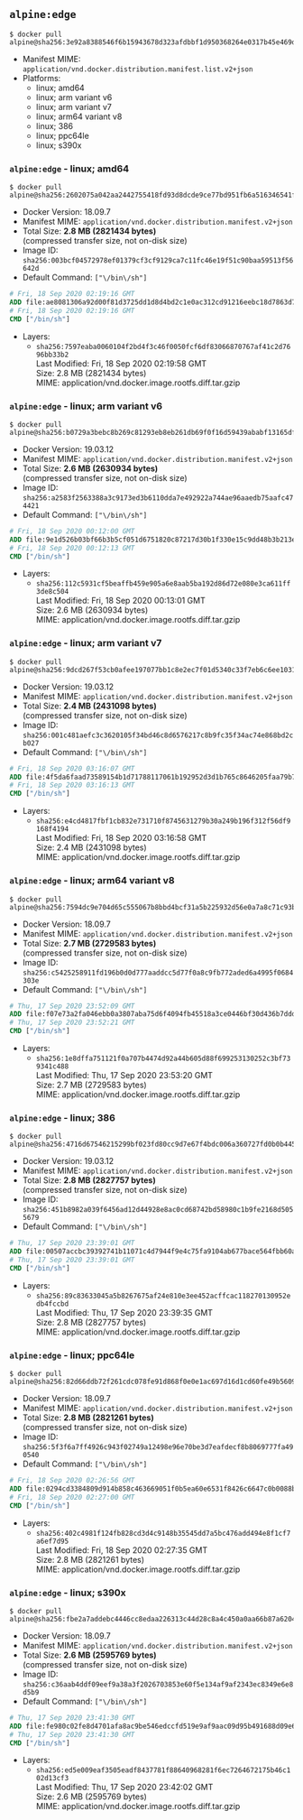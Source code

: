 ## `alpine:edge`

```console
$ docker pull alpine@sha256:3e92a8388546f6b15943678d323afdbbf1d950368264e0317b45e469dfa81d53
```

-	Manifest MIME: `application/vnd.docker.distribution.manifest.list.v2+json`
-	Platforms:
	-	linux; amd64
	-	linux; arm variant v6
	-	linux; arm variant v7
	-	linux; arm64 variant v8
	-	linux; 386
	-	linux; ppc64le
	-	linux; s390x

### `alpine:edge` - linux; amd64

```console
$ docker pull alpine@sha256:2602075a042aa2442755418fd93d8dcde9ce77bd951fb6a516346541f60e57db
```

-	Docker Version: 18.09.7
-	Manifest MIME: `application/vnd.docker.distribution.manifest.v2+json`
-	Total Size: **2.8 MB (2821434 bytes)**  
	(compressed transfer size, not on-disk size)
-	Image ID: `sha256:003bcf04572978ef01379cf3cf9129ca7c11fc46e19f51c90baa59513f56642d`
-	Default Command: `["\/bin\/sh"]`

```dockerfile
# Fri, 18 Sep 2020 02:19:16 GMT
ADD file:ae8081306a92d00f81d3725dd1d8d4bd2c1e0ac312cd91216eebc18d7863d741 in / 
# Fri, 18 Sep 2020 02:19:16 GMT
CMD ["/bin/sh"]
```

-	Layers:
	-	`sha256:7597eaba0060104f2bd4f3c46f0050fcf6df83066870767af41c2d7696bb33b2`  
		Last Modified: Fri, 18 Sep 2020 02:19:58 GMT  
		Size: 2.8 MB (2821434 bytes)  
		MIME: application/vnd.docker.image.rootfs.diff.tar.gzip

### `alpine:edge` - linux; arm variant v6

```console
$ docker pull alpine@sha256:b0729a3bebc8b269c81293eb8eb261db69f0f16d59439ababf13165dff1b4881
```

-	Docker Version: 19.03.12
-	Manifest MIME: `application/vnd.docker.distribution.manifest.v2+json`
-	Total Size: **2.6 MB (2630934 bytes)**  
	(compressed transfer size, not on-disk size)
-	Image ID: `sha256:a2583f2563388a3c9173ed3b6110dda7e492922a744ae96aaedb75aafc474421`
-	Default Command: `["\/bin\/sh"]`

```dockerfile
# Fri, 18 Sep 2020 00:12:00 GMT
ADD file:9e1d526b03bf66b3b5cf051d6751820c87217d30b1f330e15c9dd48b3b213e20 in / 
# Fri, 18 Sep 2020 00:12:13 GMT
CMD ["/bin/sh"]
```

-	Layers:
	-	`sha256:112c5931cf5beaffb459e905a6e8aab5ba192d86d72e080e3ca611ff3de8c504`  
		Last Modified: Fri, 18 Sep 2020 00:13:01 GMT  
		Size: 2.6 MB (2630934 bytes)  
		MIME: application/vnd.docker.image.rootfs.diff.tar.gzip

### `alpine:edge` - linux; arm variant v7

```console
$ docker pull alpine@sha256:9dcd267f53cb0afee197077bb1c8e2ec7f01d5340c33f7eb6c6ee1031813e721
```

-	Docker Version: 19.03.12
-	Manifest MIME: `application/vnd.docker.distribution.manifest.v2+json`
-	Total Size: **2.4 MB (2431098 bytes)**  
	(compressed transfer size, not on-disk size)
-	Image ID: `sha256:001c481aefc3c3620105f34bd46c8d6576217c8b9fc35f34ac74e868bd2cb027`
-	Default Command: `["\/bin\/sh"]`

```dockerfile
# Fri, 18 Sep 2020 03:16:07 GMT
ADD file:4f5da6faad73589154b1d71788117061b192952d3d1b765c8646205faa79b700 in / 
# Fri, 18 Sep 2020 03:16:13 GMT
CMD ["/bin/sh"]
```

-	Layers:
	-	`sha256:e4cd4817fbf1cb832e731710f8745631279b30a249b196f312f56df9168f4194`  
		Last Modified: Fri, 18 Sep 2020 03:16:58 GMT  
		Size: 2.4 MB (2431098 bytes)  
		MIME: application/vnd.docker.image.rootfs.diff.tar.gzip

### `alpine:edge` - linux; arm64 variant v8

```console
$ docker pull alpine@sha256:7594dc9e704d65c555067b8bbd4bcf31a5b225932d56e0a7a8c71c93b378eec0
```

-	Docker Version: 18.09.7
-	Manifest MIME: `application/vnd.docker.distribution.manifest.v2+json`
-	Total Size: **2.7 MB (2729583 bytes)**  
	(compressed transfer size, not on-disk size)
-	Image ID: `sha256:c5425258911fd196b0d0d777aaddcc5d77f0a8c9fb772aded6a4995f0684303e`
-	Default Command: `["\/bin\/sh"]`

```dockerfile
# Thu, 17 Sep 2020 23:52:09 GMT
ADD file:f07e73a2fa046ebb0a3807aba75d6f4094fb45518a3ce0446bf30d436b7ddd63 in / 
# Thu, 17 Sep 2020 23:52:21 GMT
CMD ["/bin/sh"]
```

-	Layers:
	-	`sha256:1e8dffa751121f0a707b4474d92a44b605d88f699253130252c3bf739341c488`  
		Last Modified: Thu, 17 Sep 2020 23:53:20 GMT  
		Size: 2.7 MB (2729583 bytes)  
		MIME: application/vnd.docker.image.rootfs.diff.tar.gzip

### `alpine:edge` - linux; 386

```console
$ docker pull alpine@sha256:4716d67546215299bf023fd80cc9d7e67f4bdc006a360727fd0b0b44512c45db
```

-	Docker Version: 19.03.12
-	Manifest MIME: `application/vnd.docker.distribution.manifest.v2+json`
-	Total Size: **2.8 MB (2827757 bytes)**  
	(compressed transfer size, not on-disk size)
-	Image ID: `sha256:451b8982a039f6456ad12d44928e8ac0cd68742bd58980c1b9fe2168d5055679`
-	Default Command: `["\/bin\/sh"]`

```dockerfile
# Thu, 17 Sep 2020 23:39:01 GMT
ADD file:00507accbc39392741b11071c4d7944f9e4c75fa9104ab677bace564fbb60a03 in / 
# Thu, 17 Sep 2020 23:39:01 GMT
CMD ["/bin/sh"]
```

-	Layers:
	-	`sha256:89c83633045a5b8267675af24e810e3ee452acffcac118270130952edb4fccbd`  
		Last Modified: Thu, 17 Sep 2020 23:39:35 GMT  
		Size: 2.8 MB (2827757 bytes)  
		MIME: application/vnd.docker.image.rootfs.diff.tar.gzip

### `alpine:edge` - linux; ppc64le

```console
$ docker pull alpine@sha256:82d66ddb72f261cdc078fe91d868f0e0e1ac697d16d1cd60fe49b5609e9e551b
```

-	Docker Version: 18.09.7
-	Manifest MIME: `application/vnd.docker.distribution.manifest.v2+json`
-	Total Size: **2.8 MB (2821261 bytes)**  
	(compressed transfer size, not on-disk size)
-	Image ID: `sha256:5f3f6a7ff4926c943f02749a12498e96e70be3d7eafdecf8b8069777fa490540`
-	Default Command: `["\/bin\/sh"]`

```dockerfile
# Fri, 18 Sep 2020 02:26:56 GMT
ADD file:0294cd3384809d914b858c463669051f0b5ea60e6531f8426c6647c0b0088b8d in / 
# Fri, 18 Sep 2020 02:27:00 GMT
CMD ["/bin/sh"]
```

-	Layers:
	-	`sha256:402c4981f124fb828cd3d4c9148b35545dd7a5bc476add494e8f1cf7a6ef7d95`  
		Last Modified: Fri, 18 Sep 2020 02:27:35 GMT  
		Size: 2.8 MB (2821261 bytes)  
		MIME: application/vnd.docker.image.rootfs.diff.tar.gzip

### `alpine:edge` - linux; s390x

```console
$ docker pull alpine@sha256:fbe2a7addebc4446cc8edaa226313c44d28c8a4c450a0aa66b87a6204bf3b6c9
```

-	Docker Version: 18.09.7
-	Manifest MIME: `application/vnd.docker.distribution.manifest.v2+json`
-	Total Size: **2.6 MB (2595769 bytes)**  
	(compressed transfer size, not on-disk size)
-	Image ID: `sha256:c36aab4ddf09eef9a38a3f2026703853e60f5e134af9af2343ec8349e6e8d5b9`
-	Default Command: `["\/bin\/sh"]`

```dockerfile
# Thu, 17 Sep 2020 23:41:30 GMT
ADD file:fe980c02fe8d4701afa8ac9be546edccfd519e9af9aac09d95b491688d09e64d in / 
# Thu, 17 Sep 2020 23:41:30 GMT
CMD ["/bin/sh"]
```

-	Layers:
	-	`sha256:ed5e009eaf3505eadf8437781f88640968281f6ec7264672175b46c102d13cf3`  
		Last Modified: Thu, 17 Sep 2020 23:42:02 GMT  
		Size: 2.6 MB (2595769 bytes)  
		MIME: application/vnd.docker.image.rootfs.diff.tar.gzip
